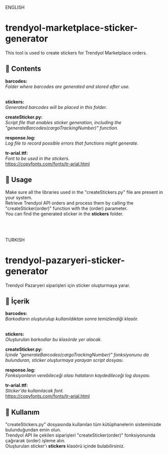 ENGLISH
# trendyol-marketplace-sticker-generator
This tool is used to create stickers for Trendyol Marketplace orders. <br>

<h2>📄 Contents</h2>
<b>barcodes:</b> <br>
<i>Folder where barcodes are generated and stored after use.</i> <br><br>

<b>stickers:</b> <br>
<i>Generated barcodes will be placed in this folder.</i>

<b>createSticker.py:</b> <br>
<i>Script file that enables sticker generation, including the "generateBarcodes(cargoTrackingNumber)" function.</i>

<b>response.log:</b> <br>
<i>Log file to record possible errors that functions might generate.</i>

<b>tr-arial.ttf:</b> <br>
<i>Font to be used in the stickers.</i> <br>
https://copyfonts.com/fonts/tr-arial.html

<h2>🤖 Usage</h2>
Make sure all the libraries used in the "createStickers.py" file are present in your system. <br>
Retrieve Trendyol API orders and process them by calling the "createSticker(order)" function with the (order) parameter. <br>
You can find the generated sticker in the <b>stickers</b> folder.<br><br><br><br>


TURKISH
# trendyol-pazaryeri-sticker-generator
Trendyol Pazaryeri siparişleri için sticker oluşturmaya yarar. <br>

<h2>📄 İçerik</h2>
<b>barcodes:</b> <br>
<i>Barkodların oluşturulup kullanıldıktan sonra temizlendiği klasör.</i> <br><br>

<b>stickers:</b> <br>
<i>Oluşturulan barkodlar bu klasörde yer alacak.</i>

<b>createSticker.py:</b> <br>
<i>İçinde "generateBarcodes(cargoTrackingNumber)" fonksiyonunu da bulunduran, sticker oluşturmaya yarayan script dosyası.</i>

<b>response.log:</b> <br>
<i>Fonksiyonların verebileceği olası hataların kaydedileceği log dosyası.</i>

<b>tr-arial.ttf:</b> <br>
<i>Sticker'da kullanılacak font.</i> <br>
https://copyfonts.com/fonts/tr-arial.html

<h2>🤖 Kullanım</h2>
"createStickers.py" dosyasında kullanılan tüm kütüphanelerin sisteminizde bulunduğundan emin olun. <br>
Trendyol API ile çekilen siparişleri "createSticker(order)" fonksiyonunda çağırarak (order) işleme alın. <br>
Oluşturulan sticker'ı <b>stickers</b> klasörü içinde bulabilirsiniz.
